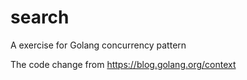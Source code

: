 # search
A exercise for Golang concurrency pattern

The code change from https://blog.golang.org/context
